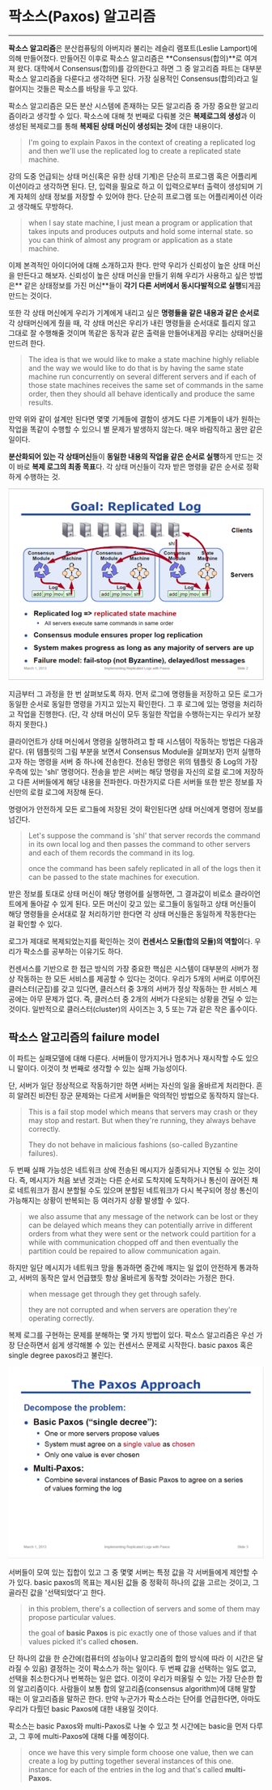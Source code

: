 # 팍소스\(Paxos\) 알고리즘

---

**팍소스 알고리즘**은 분산컴퓨팅의 아버지라 불리는 레슬리 램포트\(Leslie Lamport\)에 의해 만들어졌다. 만들어진 이후로 팍소스 알고리즘은 **Consensus\(합의\)**로 여겨져 왔다. 대학에서 Consensus\(합의\)를 강의한다고 하면 그 중 알고리즘 파트는 대부분 팍소스 알고리즘을 다룬다고 생각하면 된다. 가장 실용적인 Consensus\(합의\)라고 일컬어지는 것들은 팍소스를 바탕을 두고 있다.

팍소스 알고리즘은 모든 분산 시스템에 존재하는 모든 알고리즘 중 가장 중요한 알고리즘이라고 생각할 수 있다. 팍소스에 대해 첫 번째로 다뤄볼 것은 **복제로그의 생성**과 이 생성된 복제로그를 통해 **복제된 상태 머신이 생성되는 것**에 대한 내용이다.

> I'm going to explain Paxos in the context of creating a replicated log and then we'll use the replicated log to create a replicated state machine.

강의 도중 언급되는 상태 머신\(혹은 유한 상태 기계\)은 단순히 프로그램 혹은 어플리케이션이라고 생각하면 된다. 단, 입력을 필요로 하고 이 입력으로부터 출력이 생성되며 기계 자체의 상태 정보를 저장할 수 있어야 한다. 단순히 프로그램 또는 어플리케이션 이라고 생각해도 무방하다.

> when I say state machine, I just mean a program or application that takes inputs and produces outputs and hold some internal state. so you can think of almost any program or application as a state machine.

이제 본격적인 아이디어에 대해 소개하고자 한다. 만약 우리가 신뢰성이 높은 상태 머신을 만든다고 해보자. 신뢰성이 높은 상태 머신을 만들기 위해 우리가 사용하고 싶은 방법은** 같은 상태정보를 가진 머신**들이 **각기 다른 서버에서 동시다발적으로 실행**되게끔 만드는 것이다.

또한 각 상태 머신에게 우리가 기계에게 내리고 싶은 **명령들을 같은 내용과 같은 순서로** 각 상태머신에게 줬을 때, 각 상태 머신은 우리가 내린 명령들을 순서대로 틀리지 않고 그대로 잘 수행해줄 것이며 똑같은 동작과 같은 출력을 만들어내게끔 우리는 상태머신을 만드려 한다.

> The idea is that we would like to make a state machine highly reliable and the way we would like to do that is by having the same state machine run concurrently on several different servers and if each of those state machines receives the same set of commands in the same order, then they should all behave identically and produce the same results.

만약 위와 같이 설계만 된다면 몇몇 기계들에 결함이 생겨도 다른 기계들이 내가 원하는 작업을 똑같이 수행할 수 있으니 별 문제가 발생하지 않는다. 매우 바람직하고 꿈만 같은 일이다.

**분산화되어 있는 각 상태머신**들이 **동일한 내용의 작업을 같은 순서로 실행**하게 만드는 것이 바로 **복제 로그의 최종 목표**다. 각 상태 머신들이 각자 받은 명령을 같은 순서로 정확하게 수행하는 것.

![](/assets/0.PNG)

지금부터 그 과정을 한 번 살펴보도록 하자. 먼저 로그에 명령들을 저장하고 모든 로그가 동일한 순서로 동일한 명령을 가지고 있는지 확인한다. 그 후  로그에 있는 명령을 처리하고 작업을 진행한다. \(단, 각 상태 머신이 모두 동일한 작업을 수행하는지는 우리가 보장하지 못한다.\)

클라이언트가 상태 머신에서 명령을 실행하려고 할 때 시스템이 작동하는 방법은 다음과 같다. \(위 템플릿의 그림 부분을 보면서 Consensus Module을 살펴보자\) 먼저 실행하고자 하는 명령을 서버 중 하나에 전송한다. 전송된 명령은 위의 템플릿 중 Log의 가장 우측에 있는 'shl' 명령어다. 전송을 받은 서버는 해당 명령을 자신의 로컬 로그에 저장하고 다른 서버들에게 해당 내용을 전파한다. 마찬가지로 다른 서버들 또한 받은 정보를 자신만의 로컬 로그에 저장해 둔다.

명령어가 안전하게 모든 로그들에 저장된 것이 확인된다면 상태 머신에게 명령어 정보를 넘긴다.

> Let's suppose the command is 'shl' that server records the command in its own local log and then passes the command to other servers and each of them records the command in its log.
>
> once the command has been safely replicated in all of the logs then it can be passed to the state machines for execution.

받은 정보를 토대로 상태 머신이 해당 명령어를 실행하면, 그 결과값이 비로소 클라이언트에게 돌아갈 수 있게 된다. 모든 머신이 갖고 있는 로그들이 동일하고 상태 머신들이 해당 명령들을 순서대로 잘 처리하기만 한다면 각 상태 머신들은 동일하게 작동한다는 걸 확인할 수 있다.

로그가 제대로 복제되었는지를 확인하는 것이 **컨센서스 모듈\(합의 모듈\)의 역할이**다. 우리가 팍소스를 공부하는 이유기도 하다.

컨센서스를 기반으로 한 접근 방식의 가장 중요한 핵심은 시스템이 대부분의 서버가 정상 작동하는 한 모든 서비스를 제공할 수 있다는 것이다. 우리가 5개의 서버로 이루어진  클러스터\(군집\)를 갖고 있다면, 클러스터 중 3개의 서버가 정상 작동하는 한 서비스 제공에는 아무 문제가 없다. 즉, 클러스터 중 2개의 서버가 다운되는 상황을 견딜 수 있는 것이다. 일반적으로 클러스터\(cluster\)의 사이즈는 3, 5 또는 7과 같은 작은 홀수이다.

## 팍소스 알고리즘의 failure model

이 파트는 실패모델에 대해 다룬다. 서버들이 망가지거나 멈추거나 재시작할 수도 있으니 말이다. 이것이 첫 번째로 생각할 수 있는 실패 가능성이다.

단, 서버가 일단 정상적으로 작동하기만 하면 서버는 자신의 일을 올바르게 처리한다. 흔히 알려진 비잔틴 장군 문제와는 다르게 서버들은 악의적인 방법으로 동작하지 않는다.

> This is a fail stop model which means that servers may crash or they may stop and restart. But when they're running, they always behave correctly.
>
> They do not behave in malicious fashions \(so-called Byzantine failures\).

두 번째 실패 가능성은 네트워크 상에 전송된 메시지가 실종되거나 지연될 수 있는 것이다. 즉, 메시지가 처음 보낸 것과는 다른 순서로 도착지에 도착하거나 통신이 끊어진 채로 네트워크가 잠시 분할될 수도 있으며 분할된 네트워크가 다시 복구되어 정상 통신이 가능해지는 상황이 반복되는 등 여러가지 상황 발생할 수 있다.

> we also assume that any message of the network can be lost or they can be delayed which means they can potentially arrive in different orders from what they were sent or the network could partition for a while with communication chopped off and then eventually the partition could be repaired to allow communication again.

하지만 일단 메시지가 네트워크 망을 통과하면 중간에 깨지는 일 없이 안전하게 통과하고, 서버의 동작은 앞서 언급했듯 항상 올바르게 동작할 것이라는 가정은 한다.

> when message get through they get through safely.
>
> they are not corrupted and when servers are operation they're operating correctly.

복제 로그를 구현하는 문제를 분해하는 몇 가지 방법이 있다. 팍소스 알고리즘은 우선 가장 단순하면서 쉽게 생각해볼 수 있는 컨센서스 문제로 시작한다. basic paxos 혹은 single degree paxos라고 불린다.

![](/assets/1.PNG)

서버들이 모여 있는 집합이 있고 그 중 몇몇 서버는 특정 값을 각 서버들에게 제안할 수가 있다. basic paxos의 목표는 제시된 값들 중 정확히 하나의 값을 고르는 것이고, 그 골라진 값을 '선택되었다'고 한다.

> in this problem, there's a collection of servers and some of them may propose particular values.
>
> the goal of **basic Paxos** is pic exactly one of those values and if that values picked it's called **chosen.**

단 하나의 값을 한 순간에\(컴퓨터의 성능이나 알고리즘의 합의 방식에 따라 이 시간은 달라질 수 있음\) 결정하는 것이 팍소스가 하는 일이다. 두 번째 값을 선택하는 일도 없고, 선택을 취소한다거나 번복하는 일은 없다. 이것이 우리가 떠올릴 수 있는 가장 단순한 합의 알고리즘이다. 사람들이 보통 합의 알고리즘\(consensus algorithm\)에 대해 말할 때는 이 알고리즘을 말하곤 한다. 만약 누군가가 팍소스라는 단어를  언급한다면, 아마도 우리가 다뤘던 basic Paxos에 대한 내용일 것이다.

팍소스는 basic Paxos와 multi-Paxos로 나눌 수 있고 첫 시간에는 basic을 먼저 다루고, 그 후에 multi-Paxos에 대해 다룰 예정이다.

> once  we have this very simple form choose one value, then we can create a log by putting together several instances of this one. instance for each of the entries in the log and that's called **multi-Paxos.**



